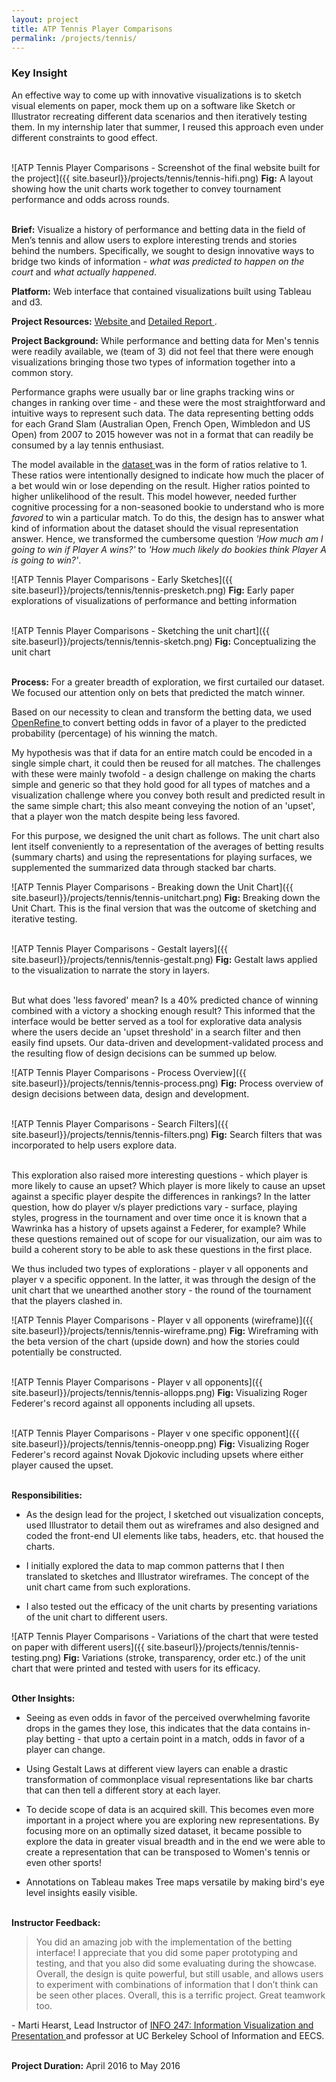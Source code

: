 ```yaml
---
layout: project
title: ATP Tennis Player Comparisons
permalink: /projects/tennis/
---
```



<div class = "key-insight">
<h3 class = "key-insight">Key Insight</h3>
An effective way to come up with innovative visualizations is to sketch visual elements on paper, mock them up on a software like Sketch or Illustrator recreating different data scenarios and then iteratively testing them. In my internship later that summer, I reused this approach even under different constraints to good effect.
</div>
<br />

![ATP Tennis Player Comparisons - Screenshot of the final website built for the project]({{ site.baseurl}}/projects/tennis/tennis-hifi.png)
<span class = "figure-description">
**Fig:** A layout showing how the unit charts work together to convey tournament performance and odds across rounds.
</span><br /><br />

**Brief:** Visualize a history of performance and betting data in the field of Men’s tennis and allow users to explore interesting trends and stories behind the numbers. Specifically, we sought to design innovative ways to bridge two kinds of information - *what was predicted to happen on the court* and *what actually happened*.

**Platform:** Web interface that contained visualizations built using Tableau and d3.

**Project Resources:** <a href="http://pitan.hu/info247-final/" class="underlined-link" target= "blank">
Website
<span class="fa fa-external-link no-underline"></span></a> and <a href="http://courses.ischool.berkeley.edu/i247/s16/reports/tenniscomparison.pdf" class="underlined-link" target= "blank">
Detailed Report
<span class="fa fa-external-link no-underline"></span></a>.

**Project Background:** While performance and betting data for Men's tennis were readily available, we (team of 3) did not feel that there were enough visualizations bringing those two types of information together into a common story.

Performance graphs were usually bar or line graphs tracking wins or changes in ranking over time - and these were the most straightforward and intuitive ways to represent such data. The data representing betting odds for each Grand Slam (Australian Open, French Open, Wimbledon and US Open) from 2007 to 2015 however was not in a format that can readily be consumed by a lay tennis enthusiast.<br />

The model available in the
<a href="http://tennis-data.co.uk/alldata.php" class="underlined-link" target= "blank">
dataset
<span class="fa fa-external-link no-underline"></span></a>
was in the form of ratios relative to 1. These ratios were intentionally designed to indicate how much the placer of a bet would win or lose depending on the result. Higher ratios pointed to higher unlikelihood of the result. This model however, needed further cognitive processing for a non-seasoned bookie to understand who is more *favored* to win a particular match. To do this, the design has to answer what kind of information about the dataset should the visual representation answer. Hence, we transformed the cumbersome question *'How much am I going to win if Player A wins?'* to *'How much likely do bookies think Player A is going to win?'*.

![ATP Tennis Player Comparisons - Early Sketches]({{ site.baseurl}}/projects/tennis/tennis-presketch.png)
<span class = "figure-description">
**Fig:** Early paper explorations of visualizations of performance and betting information
</span><br /><br />

![ATP Tennis Player Comparisons - Sketching the unit chart]({{ site.baseurl}}/projects/tennis/tennis-sketch.png)
<span class = "figure-description">
**Fig:** Conceptualizing the unit chart
</span><br /><br />

**Process:** For a greater breadth of exploration, we first curtailed our dataset. We focused our attention only on bets that predicted the match winner.<br />

Based on our necessity to clean and transform the betting data, we used
<a href="http://www.openrefine.org" class="underlined-link" target= "blank">
OpenRefine
<span class="fa fa-external-link no-underline"></span></a> to convert betting odds in favor of a player to the predicted probability (percentage) of his winning the match.<br />

My hypothesis was that if data for an entire match could be encoded in a single simple chart, it could then be reused for all matches. The challenges with these were mainly twofold - a design challenge on making the charts simple and generic so that they hold good for all types of matches and a visualization challenge where you convey both result and predicted result in the same simple chart; this also meant conveying the notion of an 'upset', that a player won the match despite being less favored.

For this purpose, we designed the unit chart as follows. The unit chart also lent itself conveniently to a representation of the averages of betting results (summary charts) and using the representations for playing surfaces, we supplemented the summarized data through stacked bar charts.<br />

![ATP Tennis Player Comparisons - Breaking down the Unit Chart]({{ site.baseurl}}/projects/tennis/tennis-unitchart.png)
<span class = "figure-description">
**Fig:** Breaking down the Unit Chart. This is the final version that was the outcome of sketching and iterative testing.
</span><br /><br />

![ATP Tennis Player Comparisons - Gestalt layers]({{ site.baseurl}}/projects/tennis/tennis-gestalt.png)
<span class = "figure-description">
**Fig:** Gestalt laws applied to the visualization to narrate the story in layers.
</span><br /><br />

But what does 'less favored' mean? Is a 40% predicted chance of winning combined with a victory a shocking enough result? This informed that the interface would be better served as a tool for explorative data analysis where the users decide an 'upset threshold' in a search filter and then easily find upsets. Our data-driven and development-validated process and the resulting flow of design decisions can be summed up below.

![ATP Tennis Player Comparisons - Process Overview]({{ site.baseurl}}/projects/tennis/tennis-process.png)
<span class = "figure-description">
**Fig:** Process overview of design decisions between data, design and development.
</span><br /><br />

![ATP Tennis Player Comparisons - Search Filters]({{ site.baseurl}}/projects/tennis/tennis-filters.png)
<span class = "figure-description">
**Fig:** Search filters that was incorporated to help users explore data.
</span><br /><br />

This exploration also raised more interesting questions - which player is more likely to cause an upset? Which player is more likely to cause an upset against a specific player despite the differences in rankings? In the latter question, how do player v/s player predictions vary - surface, playing styles, progress in the tournament and over time once it is known that a Wawrinka has a history of upsets against a Federer, for example? While these questions remained out of scope for our visualization, our aim was to build a coherent story to be able to ask these questions in the first place.

We thus included two types of explorations - player v all opponents and player v a specific opponent. In the latter, it was through the design of the unit chart that we unearthed another story - the round of the tournament that the players clashed in.

![ATP Tennis Player Comparisons - Player v all opponents (wireframe)]({{ site.baseurl}}/projects/tennis/tennis-wireframe.png)
<span class = "figure-description">
**Fig:** Wireframing with the beta version of the chart (upside down) and how the stories could potentially be constructed.
</span><br /><br />

![ATP Tennis Player Comparisons - Player v all opponents]({{ site.baseurl}}/projects/tennis/tennis-allopps.png)
<span class = "figure-description">
**Fig:** Visualizing Roger Federer's record against all opponents including all upsets.
</span><br /><br />

![ATP Tennis Player Comparisons - Player v one specific opponent]({{ site.baseurl}}/projects/tennis/tennis-oneopp.png)
<span class = "figure-description">
**Fig:** Visualizing Roger Federer's record against Novak Djokovic including upsets where either player caused the upset.
</span><br /><br />

**Responsibilities:**

* As the design lead for the project, I sketched out visualization concepts, used Illustrator to detail them out as wireframes and also designed and coded the front-end UI elements like tabs, headers, etc. that housed the charts.

* I initially explored the data to map common patterns that I then translated to sketches and Illustrator wireframes. The concept of the unit chart came from such explorations.

* I also tested out the efficacy of the unit charts by presenting variations of the unit chart to different users.


![ATP Tennis Player Comparisons - Variations of the chart that were tested on paper with different users]({{ site.baseurl}}/projects/tennis/tennis-testing.png)
<span class = "figure-description">
**Fig:** Variations (stroke, transparency, order etc.) of the unit chart that were printed and tested with users for its efficacy.
</span><br /><br />


**Other Insights:**

* Seeing as even odds in favor of the perceived overwhelming favorite drops in the games they lose, this indicates that the data contains in-play betting - that upto a certain point in a match, odds in favor of a player can change.

* Using Gestalt Laws at different view layers can enable a drastic transformation of commonplace visual representations like bar charts that can then tell a different story at each layer.

* To decide scope of data is an acquired skill. This becomes even more important in a project where you are exploring new representations. By focusing more on an optimally sized dataset, it became possible to explore the data in greater visual breadth and in the end we were able to create a representation that can be transposed to Women's tennis or even other sports!

* Annotations on Tableau makes Tree maps versatile by making bird's eye level insights easily visible.
<br /><br />

**Instructor Feedback:**

> You did an amazing job with the implementation of the betting interface! I appreciate that you did some paper prototyping and testing, and that you also did some evaluating during the showcase. Overall, the design is quite powerful, but still usable, and allows users to experiment with combinations of information that I don’t think can be seen other places. Overall, this is a terrific project. Great teamwork too.

\- Marti Hearst, Lead Instructor of <a href="http://www.ischool.berkeley.edu/courses/i247" class="underlined-link" target= "blank">
INFO 247: Information Visualization and Presentation
<span class="fa fa-external-link no-underline"></span></a> and professor at UC Berkeley School of Information and EECS.
<br /><br />

**Project Duration:** April 2016 to May 2016
<br /><br />
<br /><br />
